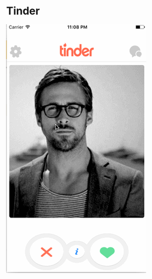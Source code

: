 # Tinder
<img src='https://github.com/CodePath-iOS-bootcamp2017/Tinder/blob/master/demo.gif' title='Play through'>
